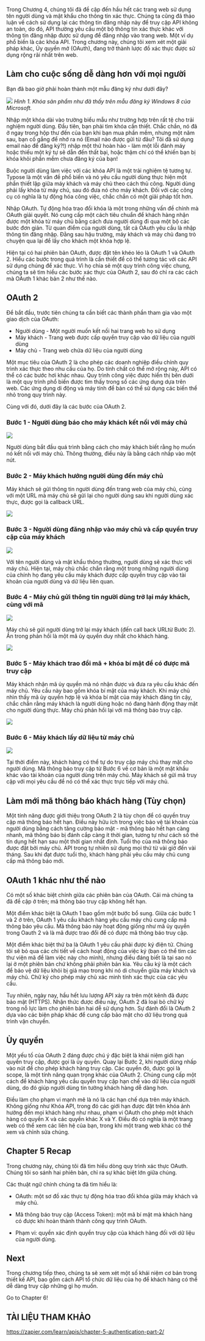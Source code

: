 Trong Chương 4, chúng tôi đã đề cập đến hầu hết các trang web sử dụng tên người dùng và mật khẩu cho thông tin xác thực. Chúng ta cũng đã thảo luận về cách sử dụng lại các thông tin đăng nhập này để truy cập API không an toàn, do đó, API thường yêu cầu một bộ thông tin xác thực khác với thông tin đăng nhập được sử dụng để đăng nhập vào trang web. Một ví dụ phổ biến là các khóa API. Trong chương này, chúng tôi xem xét một giải pháp khác, Ủy quyền mở (OAuth), đang trở thành lược đồ xác thực được sử dụng rộng rãi nhất trên web.

## Làm cho cuộc sống dễ dàng hơn với mọi người

Bạn đã bao giờ phải hoàn thành một mẫu đăng ký như dưới đây?

![](https://images.zapier.com/storage/photos/f5ea39b4353c2b8bb4b0b4eb9c26f753.png?format=jpg)
*Hình 1. Khóa sản phẩm như đã thấy trên mẫu đăng ký Windows 8 của Microsoft.*

Nhập một khóa dài vào trường biểu mẫu như trường hợp trên rất tệ cho trải nghiệm người dùng. Đầu tiên, bạn phải tìm khóa cần thiết. Chắc chắn, nó đã ở ngay trong hộp thư đến của bạn khi bạn mua phần mềm, nhưng một năm sau, bạn cố gắng để nhớ ra nó (Email nào được gửi từ đâu? Tôi đã sử dụng email nào để đăng ký?!) nhập một thứ hoàn hảo - làm một lỗi đánh máy hoặc thiếu một ký tự sẽ dẫn đến thất bại, hoặc thậm chí có thể khiến bạn bị khóa khỏi phần mềm chưa đăng ký của bạn!

Buộc người dùng làm việc với các khóa API là một trải nghiệm tệ tương tự. Typose là một vấn đề phổ biến và nó yêu cầu người dùng thực hiện một phần thiết lập giữa máy khách và máy chủ theo cách thủ công. Người dùng phải lấy khóa từ máy chủ, sau đó đưa nó cho máy khách. Đối với các công cụ có nghĩa là tự động hóa công việc, chắc chắn có một giải pháp tốt hơn.

Nhập OAuth. Tự động hóa trao đổi khóa là một trong những vấn đề chính mà OAuth giải quyết. Nó cung cấp một cách tiêu chuẩn để khách hàng nhận được một khóa từ máy chủ bằng cách đưa người dùng đi qua một bộ các bước đơn giản. Từ quan điểm của người dùng, tất cả OAuth yêu cầu là nhập thông tin đăng nhập. Đằng sau hậu trường, máy khách và máy chủ đang trò chuyện qua lại để lấy cho khách một khóa hợp lệ.

Hiện tại có hai phiên bản OAuth, được đặt tên khéo léo là OAuth 1 và OAuth 2. Hiểu các bước trong quá trình là cần thiết để có thể tương tác với các API sử dụng chúng để xác thực. Vì họ chia sẻ một quy trình công việc chung, chúng ta sẽ tìm hiểu các bước xác thực của OAuth 2, sau đó chỉ ra các cách mà OAuth 1 khác bản 2 như thế nào.

## OAuth 2

Để bắt đầu, trước tiên chúng ta cần biết các thành phần tham gia vào một giao dịch của OAuth:

* Người dùng - Một người muốn kết nối hai trang web họ sử dụng
* Máy khách - Trang web được cấp quyền truy cập vào dữ liệu của người dùng
* Máy chủ - Trang web chứa dữ liệu của người dùng

Một mục tiêu của OAuth 2 là cho phép các doanh nghiệp điều chỉnh quy trình xác thực theo nhu cầu của họ. Do tính chất có thể mở rộng này, API có thể có các bước hơi khác nhau. Quy trình công việc được hiển thị bên dưới là một quy trình phổ biến được tìm thấy trong số các ứng dụng dựa trên web. Các ứng dụng di động và máy tính để bàn có thể sử dụng các biến thể nhỏ trong quy trình này.

Cùng với đó, dưới đây là các bước của OAuth 2.

### Bước 1 - Người dùng báo cho máy khách kết nối với máy chủ

![](https://images.zapier.com/storage/photos/14308b92c1ecbf386bf6f9968a26655d.png?format=jpg)

Người dùng bắt đầu quá trình bằng cách cho máy khách biết rằng họ muốn nó kết nối với máy chủ. Thông thường, điều này là bằng cách nhấp vào một nút.

### Bước 2 - Máy khách hướng người dùng đến máy chủ

Máy khách sẽ gửi thông tin người dùng đến trang web của máy chủ, cùng với một URL mà máy chủ sẽ gửi lại cho người dùng sau khi người dùng xác thực, được gọi là callback URL.

![](https://images.zapier.com/storage/photos/c5abbc5bbb8113fe396c3f1142365d30.png?format=jpg)

### Bước 3 - Người dùng đăng nhập vào máy chủ và cấp quyền truy cập của máy khách

![](https://images.zapier.com/storage/photos/6598fef75989e1c6631633cc5e6b500b.png?format=jpg)

Với tên người dùng và mật khẩu thông thường, người dùng sẽ xác thực với máy chủ. Hiện tại, máy chủ chắc chắn rằng một trong những người dùng của chính họ đang yêu cầu máy khách được cấp quyền truy cập vào tài khoản của người dùng và dữ liệu liên quan.

### Bước 4 - Máy chủ gửi thông tin người dùng trở lại máy khách, cùng với mã

![](https://images.zapier.com/storage/photos/4fa7f92cfc3ec2539ce2d91bc0bbb900.png?format=jpg)

Máy chủ sẽ gửi người dùng trở lại máy khách (đến call back URLtừ Bước 2). Ẩn trong phản hồi là một mã ủy quyền duy nhất cho khách hàng.

![](https://images.zapier.com/storage/photos/95009dd46bc2d822372c572b5788f59a.png?format=jpg)

### Bước 5 - Máy khách trao đổi mã + khóa bí mật để có được mã truy cập

Máy khách nhận mã ủy quyền mà nó nhận được và đưa ra yêu cầu khác đến máy chủ. Yêu cầu này bao gồm khóa bí mật của máy khách. Khi máy chủ nhìn thấy mã ủy quyền hợp lệ và khóa bí mật của máy khách đáng tin cậy, chắc chắn rằng máy khách là người dùng hoặc nó đang hành động thay mặt cho người dùng thực. Máy chủ phản hồi lại với mã thông báo truy cập.

![](https://images.zapier.com/storage/photos/7e0f9c20bc4504568d73d329b2fe940f.png?format=jpg)

### Bước 6 - Máy khách lấy dữ liệu từ máy chủ

![](https://images.zapier.com/storage/photos/249b7ca9a56bda87413b4de175e79981.png?format=jpg)

Tại thời điểm này, khách hàng có thể tự do truy cập máy chủ thay mặt cho người dùng. Mã thông báo truy cập từ Bước 6 về cơ bản là một mật khẩu khác vào tài khoản của người dùng trên máy chủ. Máy khách sẽ gửi mã truy cập với mọi yêu cầu để nó có thể xác thực trực tiếp với máy chủ.

## Làm mới mã thông báo khách hàng (Tùy chọn)

Một tính năng được giới thiệu trong OAuth 2 là tùy chọn để có quyền truy cập mã thông báo hết hạn. Điều này hữu ích trong việc bảo vệ tài khoản của người dùng bằng cách tăng cường bảo mật - mã thông báo hết hạn càng nhanh, mã thông báo bị đánh cắp càng ít thời gian, tương tự như cách số thẻ tín dụng hết hạn sau một thời gian nhất định. Tuổi thọ của mã thông báo được đặt bởi máy chủ. API trong tự nhiên sử dụng mọi thứ từ vài giờ đến vài tháng. Sau khi đạt được tuổi thọ, khách hàng phải yêu cầu máy chủ cung cấp mã thông báo mới.

## OAuth 1 khác như thế nào

Có một số khác biệt chính giữa các phiên bản của OAuth. Cái mà chúng ta đã đề cập ở trên; mã thông báo truy cập không hết hạn.

Một điểm khác biệt là OAuth 1 bao gồm một bước bổ sung. Giữa các bước 1 và 2 ở trên, OAuth 1 yêu cầu khách hàng yêu cầu máy chủ cung cấp mã thông báo yêu cầu. Mã thông báo này hoạt động giống như mã ủy quyền trong Oauth 2 và là mã được trao đổi để có được mã thông báo truy cập.

Một điểm khác biệt thứ ba là OAuth 1 yêu cầu phải được ký điện tử. Chúng tôi sẽ bỏ qua các chi tiết về cách hoạt động của việc ký (bạn có thể tìm các thư viện mã để làm việc này cho mình), nhưng điều đáng biết là tại sao nó lại ở một phiên bản chứ không phải phiên bản kia. Yêu cầu ký là một cách để bảo vệ dữ liệu khỏi bị giả mạo trong khi nó di chuyển giữa máy khách và máy chủ. Chữ ký cho phép máy chủ xác minh tính xác thực của các yêu cầu.

Tuy nhiên, ngày nay, hầu hết lưu lượng API xảy ra trên một kênh đã được bảo mật (HTTPS). Nhận thức được điều này, OAuth 2 đã loại bỏ chữ ký trong nỗ lực làm cho phiên bản hai dễ sử dụng hơn. Sự đánh đổi là OAuth 2 dựa vào các biện pháp khác để cung cấp bảo mật cho dữ liệu trong quá trình vận chuyển.

## Ủy quyền

Một yếu tố của OAuth 2 đáng được chú ý đặc biệt là khái niệm giới hạn quyền truy cập, được gọi là ủy quyền. Quay lại Bước 2, khi người dùng nhấp vào nút để cho phép khách hàng truy cập. Các quyền đó, được gọi là scope, là một tính năng quan trọng khác của OAuth 2. Chúng cung cấp một cách để khách hàng yêu cầu quyền truy cập hạn chế vào dữ liệu của người dùng, do đó giúp người dùng tin tưởng khách hàng dễ dàng hơn.

Điều làm cho phạm vi mạnh mẽ là nó là các hạn chế dựa trên máy khách. Không giống như Khóa API, trong đó các giới hạn được đặt trên khóa ảnh hưởng đến mọi khách hàng như nhau, phạm vi OAuth cho phép một khách hàng có quyền X và các quyền khác X và Y. Điều đó có nghĩa là một trang web có thể xem các liên hệ của bạn, trong khi một trang web khác có thể xem và chỉnh sửa chúng.

## Chapter 5 Recap

Trong chương này, chúng tôi đã tìm hiểu dòng quy trình xác thực OAuth. Chúng tôi so sánh hai phiên bản, chỉ ra sự khác biệt lớn giữa chúng.

Các thuật ngữ chính chúng ta đã tìm hiểu là:

* OAuth: một sơ đồ xác thực tự động hóa trao đổi khóa giữa máy khách và máy chủ.

* Mã thông báo truy cập (Access Token): một mã bí mật mà khách hàng có được khi hoàn thành thành công quy trình OAuth.

* Phạm vi: quyền xác định quyền truy cập của khách hàng đối với dữ liệu của người dùng.

## Next

Trong chương tiếp theo, chúng ta sẽ xem xét một số khái niệm cơ bản trong thiết kế API, bao gồm cách API tổ chức dữ liệu của họ để khách hàng có thể dễ dàng truy cập những gì họ muốn.

Go to Chapter 6!

## TÀI LIỆU THAM KHẢO
https://zapier.com/learn/apis/chapter-5-authentication-part-2/